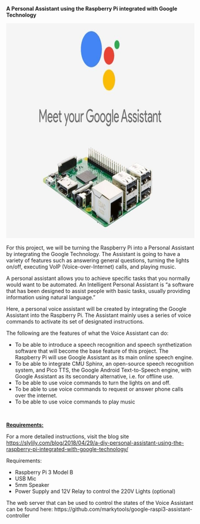 <p><strong>A Personal Assistant using the Raspberry Pi integrated with Google Technology</strong></p>
<p><strong><img src="https://raw.githubusercontent.com/markytools/google-raspi3-assistant/master/other/google-assistant-raspi.jpg" alt="" width="864" height="576" /></strong></p>
<p><u></u>For this project, we will be turning the Raspberry Pi into a Personal Assistant by integrating the Google Technology. The Assistant is going to have a variety of features such as answering general questions, turning the lights on/off, executing VoIP (Voice-over-Internet) calls, and playing music.</p>
<p>A personal assistant allows you to achieve specific tasks that you normally would want to be automated. An Intelligent Personal Assistant is &ldquo;a software that has been designed to assist people with basic tasks, usually providing information using natural language.&rdquo;</p>
<p>Here, a personal voice assistant will be created by integrating the Google Assistant into the Raspberry Pi. The Assistant mainly uses a series of voice commands to activate its set of designated instructions.</p>
<p>The following are the features of what the Voice Assistant can do:</p>
<ul>
<li>To be able to introduce a speech recognition and speech synthetization software that will become the base feature of this project. The Raspberry Pi will use Google Assistant as its main online speech engine.</li>
<li>To be able to integrate CMU Sphinx, an open-source speech recognition system, and Pico TTS, the Google Android Text-to-Speech engine, with Google Assistant as its secondary alternative, i.e. for offline use.</li>
<li>To be able to use voice commands to turn the lights on and off.</li>
<li>To be able to use voice commands to request or answer phone calls over the internet.</li>
<li>To be able to use voice commands to play music</li>
</ul>
<p>&nbsp;</p>
<p><strong><u>Requirements:</u></strong></p>
<p>For a more detailed instructions, visit the blog site <a href="https://slylily.com/blog/2018/04/29/a-diy-personal-assistant-using-the-raspberry-pi-integrated-with-google-technology/">https://slylily.com/blog/2018/04/29/a-diy-personal-assistant-using-the-raspberry-pi-integrated-with-google-technology/</a></p>
<p>Requirements:</p>
<ul>
<li>Raspberry Pi 3 Model B</li>
<li>USB Mic</li>
<li>5mm Speaker</li>
<li>Power Supply and 12V Relay to control the 220V Lights (optional)</li>
</ul>
<p>The web server that can be used to control the states of the Voice Assistant can be found here:&nbsp;https://github.com/markytools/google-raspi3-assistant-controller</p>
<p>&nbsp;</p>
<p style="text-align: center;">&nbsp;</p>
